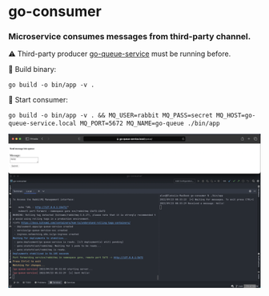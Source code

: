 # go-consumer

### Microservice consumes messages from third-party channel.

⚠️ Third-party producer [go-queue-service](https://github.com/oleksiivelychko/go-queue-service) must be running before.

📌 Build binary:
```
go build -o bin/app -v .
```

📌 Start consumer:
```
go build -o bin/app -v . && MQ_USER=rabbit MQ_PASS=secret MQ_HOST=go-queue-service.local MQ_PORT=5672 MQ_NAME=go-queue ./bin/app
```

![Send and receive message from queue](social_preview.png)
